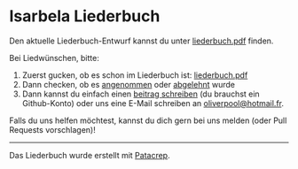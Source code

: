 Isarbela Liederbuch
===================

Den aktuelle Liederbuch-Entwurf kannst du unter [liederbuch.pdf](https://github.com/oliverpool/isarbela/raw/isarbela/akkordenbuch.pdf) finden.

Bei Liedwünschen, bitte:

1. Zuerst gucken, ob es schon im Liederbuch ist: [liederbuch.pdf](https://github.com/oliverpool/isarbela/raw/isarbela/akkordenbuch.pdf)
2. Dann checken, ob es [angenommen](https://github.com/oliverpool/isarbela/issues?utf8=%E2%9C%93&q=label%3AAngenommen+) oder [abgelehnt](https://github.com/oliverpool/isarbela/issues?utf8=%E2%9C%93&q=label%3AAbgelehnt+) wurde
4. Dann kannst du einfach einen [beitrag schreiben](https://github.com/oliverpool/isarbela/issues/new) (du brauchst ein Github-Konto) oder uns eine E-Mail schreiben an oliverpool@hotmail.fr.

Falls du uns helfen möchtest, kannst du dich gern bei uns melden (oder Pull Requests vorschlagen)!

---

Das Liederbuch wurde erstellt mit [Patacrep](https://github.com/patacrep/patacrep).
